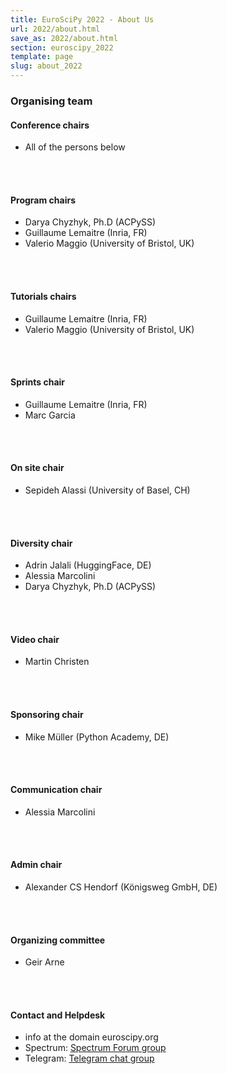 ```yaml
---
title: EuroSciPy 2022 - About Us
url: 2022/about.html
save_as: 2022/about.html
section: euroscipy_2022
template: page
slug: about_2022
---
```


### Organising team

#### Conference chairs

- All of the persons below
</br>
</br>

#### Program chairs

- Darya Chyzhyk, Ph.D (ACPySS)
- Guillaume Lemaitre (Inria, FR)
- Valerio Maggio (University of Bristol, UK)
</br>
</br>

#### Tutorials chairs

- Guillaume Lemaitre (Inria, FR)
- Valerio Maggio (University of Bristol, UK)
</br>
</br>

#### Sprints chair

- Guillaume Lemaitre (Inria, FR)
- Marc Garcia
</br>
</br>

#### On site chair

- Sepideh Alassi (University of Basel, CH)
</br>
</br>

#### Diversity chair

- Adrin Jalali (HuggingFace, DE)
- Alessia Marcolini
- Darya Chyzhyk, Ph.D (ACPySS)
</br>
</br>

#### Video chair

- Martin Christen
</br>
</br>

#### Sponsoring chair

- Mike Müller (Python Academy, DE)
</br>
</br>

#### Communication chair

- Alessia Marcolini
</br>
</br>

#### Admin chair

- Alexander CS Hendorf (Königsweg GmbH, DE)
</br>
</br>

#### Organizing committee

- Geir Arne
</br>
</br>

#### Contact and Helpdesk

- info at the domain euroscipy.org
- Spectrum: [Spectrum Forum group](https://spectrum.chat/euroscipy)
- Telegram: [Telegram chat group](https://t.me/euroscipy)

</br>
</br>
